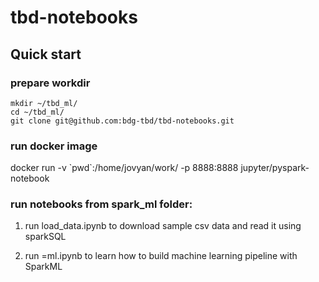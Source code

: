 # tbd-notebooks

## Quick start

### prepare workdir
```
mkdir ~/tbd_ml/
cd ~/tbd_ml/
git clone git@github.com:bdg-tbd/tbd-notebooks.git
```

### run docker image
docker  run -v \`pwd\`:/home/jovyan/work/ -p 8888:8888 jupyter/pyspark-notebook  


### run notebooks from spark_ml folder:
1. run load_data.ipynb to download sample csv data and read it using sparkSQL

2. run =ml.ipynb to learn how to build machine learning pipeline with SparkML




